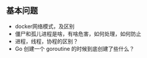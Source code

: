 
## 基本问题
- docker网络模式，及区别
- 僵尸和孤儿进程是啥，有啥危害，如何处理，如何防止
- 进程，线程，协程的区别？
- Go 创建一个 goroutine 的时候到底创建了些什么？
